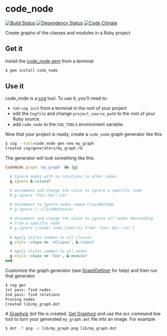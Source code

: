 code_node
=========

[![Build Status](https://secure.travis-ci.org/ktonon/code_node.png?branch=master)](https://travis-ci.org/ktonon/code_node)
[![Dependency Status](https://gemnasium.com/ktonon/code_node.png)](https://gemnasium.com/ktonon/code_node)
[![Code Climate](https://codeclimate.com/badge.png)](https://codeclimate.com/github/ktonon/code_node)

Create graphs of the classes and modules in a Ruby project

Get it
------

Install the [code_node gem](https://rubygems.org/gems/code_node) from a terminal

```bash
$ gem install code_node
```

Use it
------

code_node is a [cog](https://github.com/ktonon/cog) tool. To use it, you'll need to:

* run `cog init` from a terminal in the root of your project
* edit the `Cogfile` and change `project_source_path` to the root of your Ruby source.
* add `code_node` to the `COG_TOOLS` environment variable.

Now that your project is ready, create a `code_node` graph generator like this

```bash
$ cog --tool=code_node gen new my_graph
Created cog/generators/my_graph.rb
```

The generator will look something like this

```ruby
CodeNode.graph 'my_graph' do |g|

  # Ignore nodes with no relations to other nodes
  g.ignore &:island?

  # Uncomment and change the value to ignore a specific node
  # g.ignore 'Foo::Bar::Car'
  
  # Uncomment to ignore nodes named ClassMethods
  # g.ignore /::ClassMethods$/

  # Uncomment and change the value to ignore all nodes descending
  # from a specific node
  # g.ignore {|node| node.inherits_from? 'Foo::Bar::Car'}
  
  # Apply styles common to all classes
  g.style :shape => 'ellipse', &:class?

  # Apply styles common to all nodes
  g.style :shape => 'box', &:module?
end
```

Customize the graph generator (see [GraphDefiner](http://ktonon.github.com/code_node/CodeNode/DSL/GraphDefiner.html) for help) and then run that generator

```bash
$ cog gen
1st pass: find nodes
2nd pass: find relations
Pruning nodes
Created lib/my_graph.dot
```

A [Graphviz](http://www.graphviz.org) dot file is created. [Get Graphviz](http://www.graphviz.org/Download.php)
and use the `dot` command line tool to turn your generated `my_graph.dot` file into an image.
For example

```bash
$ dot -T png -o lib/my_graph.png lib/my_graph.dot
```
